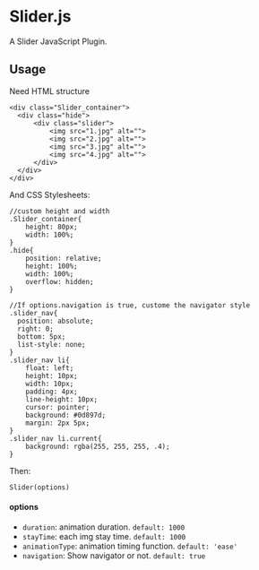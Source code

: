 # Slider.js

A Slider JavaScript Plugin.

## Usage

Need HTML structure

```
<div class="Slider_container">
  <div class="hide">
      <div class="slider">
          <img src="1.jpg" alt="">
          <img src="2.jpg" alt="">
          <img src="3.jpg" alt="">
          <img src="4.jpg" alt="">
      </div>
  </div>
</div>
```

And CSS Stylesheets:

```
//custom height and width
.Slider_container{
    height: 80px;
    width: 100%;
}
.hide{
    position: relative;
    height: 100%;
    width: 100%;
    overflow: hidden;
}

//If options.navigation is true, custome the navigator style
.slider_nav{
  position: absolute;
  right: 0;
  bottom: 5px;
  list-style: none;
}
.slider_nav li{
    float: left;
    height: 10px;
    width: 10px;
    padding: 4px;
    line-height: 10px;
    cursor: pointer;
    background: #0d897d;
    margin: 2px 5px;
}
.slider_nav li.current{
    background: rgba(255, 255, 255, .4);
}
```

Then:

```
Slider(options)
```

#### options

- `duration`: animation duration. `default: 1000`
- `stayTime`: each img stay time. `default: 1000`
- `animationType`: animation timing function. `default: 'ease'`
- `navigation`: Show navigator or not. `default: true`

